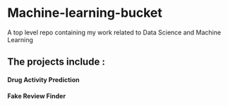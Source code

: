 # Machine-learning-bucket
A top level repo containing my work related to Data Science and Machine Learning

## The projects include : 

 #### Drug Activity Prediction
 #### Fake Review Finder
 #### 
 
 